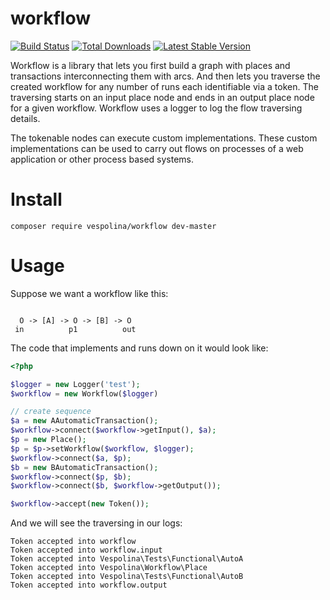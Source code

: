 workflow
========

[![Build Status](https://secure.travis-ci.org/vespolina/workflow.png?branch=master)](http://travis-ci.org/vespolina/workflow)
[![Total Downloads](https://poser.pugx.org/vespolina/workflow/downloads.png)](https://packagist.org/packages/vespolina/workflow)
[![Latest Stable Version](https://poser.pugx.org/vespolina/workflow/v/stable.png)](https://packagist.org/packages/vespolina/workflow)

Workflow is a library that lets you first build a graph with places and transactions
interconnecting them with arcs. And then lets you traverse the created workflow for
any number of runs each identifiable via a token. The traversing starts on an input
place node and ends in an output place node for a given workflow. Workflow uses a
logger to log the flow traversing details.

The tokenable nodes can execute custom implementations. These custom implementations
can be used to carry out flows on processes of a web application or other process
based systems.

Install
=======

```
composer require vespolina/workflow dev-master
```
Usage
=====

Suppose we want a workflow like this:
```

  O -> [A] -> O -> [B] -> O
 in          p1          out

 ```

 The code that implements and runs down on it would look like:
 ```php
 <?php

$logger = new Logger('test');
$workflow = new Workflow($logger)

// create sequence
$a = new AAutomaticTransaction();
$workflow->connect($workflow->getInput(), $a);
$p = new Place();
$p = $p->setWorkflow($workflow, $logger);
$workflow->connect($a, $p);
$b = new BAutomaticTransaction();
$workflow->connect($p, $b);
$workflow->connect($b, $workflow->getOutput());

$workflow->accept(new Token());
```

And we will see the traversing in our logs:

```cli
Token accepted into workflow
Token accepted into workflow.input
Token accepted into Vespolina\Tests\Functional\AutoA
Token accepted into Vespolina\Workflow\Place
Token accepted into Vespolina\Tests\Functional\AutoB
Token accepted into workflow.output
```